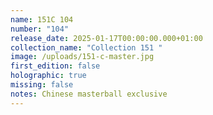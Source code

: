 ```yaml
---
name: 151C 104
number: "104"
release_date: 2025-01-17T00:00:00.000+01:00
collection_name: "Collection 151 "
image: /uploads/151-c-master.jpg
first_edition: false
holographic: true
missing: false
notes: Chinese masterball exclusive
---
```

